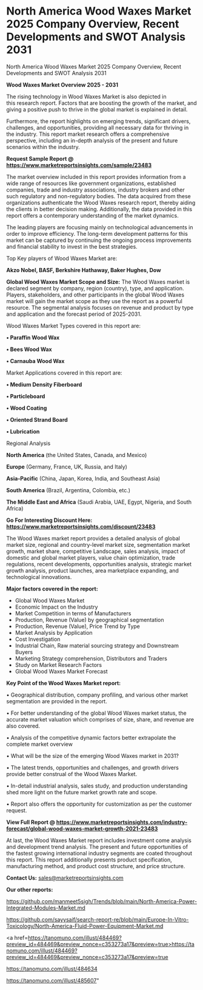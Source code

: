 # North America Wood Waxes Market 2025 Company Overview, Recent Developments and SWOT Analysis 2031
North America Wood Waxes Market 2025 Company Overview, Recent Developments and SWOT Analysis 2031

<Strong> Wood Waxes Market Overview 2025 - 2031</strong>

The rising technology in Wood Waxes Market is also depicted in this research report. Factors that are boosting the growth of the market, and giving a positive push to thrive in the global market is explained in detail.

Furthermore, the report highlights on emerging trends, significant drivers, challenges, and opportunities, providing all necessary data for thriving in the industry. This report market research offers a comprehensive perspective, including an in-depth analysis of the present and future scenarios within the industry.

<strong>Request Sample Report @ <a href=https://www.marketreportsinsights.com/sample/23483>https://www.marketreportsinsights.com/sample/23483</a></strong>

The market overview included in this report provides information from a wide range of resources like government organizations, established companies, trade and industry associations, industry brokers and other such regulatory and non-regulatory bodies. The data acquired from these organizations authenticate the Wood Waxes research report, thereby aiding the clients in better decision making. Additionally, the data provided in this report offers a contemporary understanding of the market dynamics.

The leading players are focusing mainly on technological advancements in order to improve efficiency. The long-term development patterns for this market can be captured by continuing the ongoing process improvements and financial stability to invest in the best strategies.

Top Key players of Wood Waxes Market are:

<strong>Akzo Nobel, BASF, Berkshire Hathaway, Baker Hughes, Dow</strong>

<strong><b>Global Wood Waxes Market Scope and Size:</b></strong>
The Wood Waxes market is declared segment by company, region (country), type, and application. Players, stakeholders, and other participants in the global Wood Waxes market will gain the market scope as they use the report as a powerful resource. The segmental analysis focuses on revenue and product by type and application and the forecast period of 2025-2031.

Wood Waxes Market Types covered in this report are:

<strong>• Paraffin Wood Wax

• Bees Wood Wax

• Carnauba Wood Wax</strong>

Market Applications covered in this report are:

<strong>• Medium Density Fiberboard

• Particleboard

• Wood Coating

• Oriented Strand Board

• Lubrication</strong> 

Regional Analysis

<strong>North America</strong> (the United States, Canada, and Mexico)

<strong>Europe</strong> (Germany, France, UK, Russia, and Italy)

<strong>Asia-Pacific</strong> (China, Japan, Korea, India, and Southeast Asia)

<strong>South America</strong> (Brazil, Argentina, Colombia, etc.)

<strong>The Middle East and Africa</strong> (Saudi Arabia, UAE, Egypt, Nigeria, and South Africa)

<strong>Go For Interesting Discount Here: <a href=https://www.marketreportsinsights.com/discount/23483>https://www.marketreportsinsights.com/discount/23483</a></strong>

The Wood Waxes market report provides a detailed analysis of global market size, regional and country-level market size, segmentation market growth, market share, competitive Landscape, sales analysis, impact of domestic and global market players, value chain optimization, trade regulations, recent developments, opportunities analysis, strategic market growth analysis, product launches, area marketplace expanding, and technological innovations.

<strong><b>Major factors covered in the report:</b></strong>
<ul>
  <li>Global Wood Waxes Market </li>
  <li>Economic Impact on the Industry</li>
  <li>Market Competition in terms of Manufacturers</li>
  <li>Production, Revenue (Value) by geographical segmentation</li>
  <li>Production, Revenue (Value), Price Trend by Type</li>
  <li>Market Analysis by Application</li>
  <li>Cost Investigation</li>
  <li>Industrial Chain, Raw material sourcing strategy and Downstream Buyers</li>
  <li>Marketing Strategy comprehension, Distributors and Traders</li>
  <li>Study on Market Research Factors</li>
  <li>Global Wood Waxes Market Forecast</li>
</ul>

<strong><b>Key Point of the Wood Waxes Market report:</b></strong>

• Geographical distribution, company profiling, and various other market segmentation are provided in the report.

• For better understanding of the global Wood Waxes market status, the accurate market valuation which comprises of size, share, and revenue are also covered.

• Analysis of the competitive dynamic factors better extrapolate the complete market overview

• What will be the size of the emerging Wood Waxes market in 2031?

• The latest trends, opportunities and challenges, and growth drivers provide better construal of the Wood Waxes Market.

• In-detail industrial analysis, sales study, and production understanding shed more light on the future market growth rate and scope.

• Report also offers the opportunity for customization as per the customer request.

<strong><b>View Full Report @ <a href=https://www.marketreportsinsights.com/industry-forecast/global-wood-waxes-market-growth-2021-23483>https://www.marketreportsinsights.com/industry-forecast/global-wood-waxes-market-growth-2021-23483</a></b></strong>


At last, the Wood Waxes Market report includes investment come analysis and development trend analysis. The present and future opportunities of the fastest growing international industry segments are coated throughout this report. This report additionally presents product specification, manufacturing method, and product cost structure, and price structure.

<strong>Contact Us:</strong>
sales@marketreportsinsights.com

<strong>Our other reports:</strong>

<a href=https://github.com/manmeet5sigh/Trends/blob/main/North-America-Power-Integrated-Modules-Market.md>https://github.com/manmeet5sigh/Trends/blob/main/North-America-Power-Integrated-Modules-Market.md</a>

<a href=https://github.com/sayysaif/search-report-re/blob/main/Europe-In-Vitro-Toxicology/North-America-Fluid-Power-Equipment-Market.md>https://github.com/sayysaif/search-report-re/blob/main/Europe-In-Vitro-Toxicology/North-America-Fluid-Power-Equipment-Market.md</a>

<a href=https://tanomuno.com/illust/484469?preview_id=484469&preview_nonce=c353273a17&preview=true>https://tanomuno.com/illust/484469?preview_id=484469&preview_nonce=c353273a17&preview=true</a>

<a href=https://tanomuno.com/illust/484634>https://tanomuno.com/illust/484634</a>

<a href=https://tanomuno.com/illust/485607>https://tanomuno.com/illust/485607</a>"
